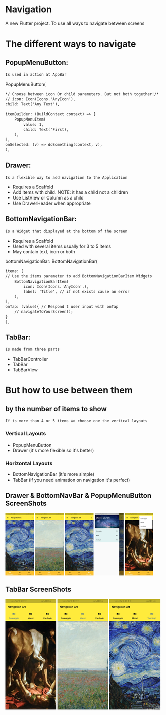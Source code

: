 # Navigation

A new Flutter project. To use all ways to navigate between screens

# The different ways to navigate
## PopupMenuButton: 
    Is used in action at AppBar
PopupMenuButton(

    */ Choose between icon Or child parameters. But not both together!/*
    // icon: Icon(Icons.'AnyIcon'),
    child: Text('Any Text'),

    itemBuilder: (BuildContext context) => [
        PopupMenuItem(
            value: 1,
            child: Text('First),
        ),
    ],
    onSelected: (v) => doSomething(context, v),
    ),

## Drawer:
    Is a flexible way to add navigation to the Application
* Requires a Scaffold
* Add items with child. NOTE: it has a child not a children
* Use ListView or Column as a child
* Use DrawerHeader when appropriate 

## BottomNavigationBar:
    Is a Widget that displayed at the bottom of the screen
* Requires a Scaffold
* Used with several items usually for 3 to 5 items
* May contain text, icon or both


 <!-- inside a Scafolld -->
bottomNavigationBar: BottomNavigationBar(   
    
    items: [
    // Use the items parameter to add BottomNavigationBarItem Widgets
        BottomNavigationBarItem(
            icon: Icon(Icons.'AnyIcon',),
            label: 'Title', // if not exists cause an error
        ),
    ],
    onTap: (value){ // Respond t user input with onTap
        // navigateToYourScreen();
    }
    ),

## TabBar:
    Is made from three parts
* TabBarController
* TabBar
* TabBarView


# But how to use between them
## by the number of items to show
    If is more than 4 or 5 items => choose one the vertical layouts

### Vertical Layouts
* PopupMenuButton 
* Drawer (it's more flexible so it's better)

### Horizontal Layouts
* BottomNavigationBar (it's more simple)
* TabBar (if you need animation on navigation it's perfect)


## Drawer & BottomNavBar & PopupMenuButton ScreenShots
<p float="left">
  <img src="screenshots/bottom1.jpg" width="18%" />
  <img src="screenshots/bottom2.jpg" width="18%" />
  <img src="screenshots/bottom3.jpg" width="18%" />
  <img src="screenshots/drawer.jpg" width="18%" /> 
  <img src="screenshots/popup.jpg" width="18%" /> 
</p>

## TabBar ScreenShots
<p float="left">
  <img src="screenshots/tab1.jpg" width="32%" />
  <img src="screenshots/tab2.jpg" width="32%" />
  <img src="screenshots/tab3.jpg" width="32%" />
</p>
